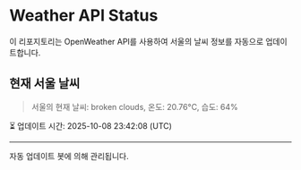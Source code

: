 
# Weather API Status

이 리포지토리는 OpenWeather API를 사용하여 서울의 날씨 정보를 자동으로 업데이트합니다.

## 현재 서울 날씨
> 서울의 현재 날씨: broken clouds, 온도: 20.76°C, 습도: 64%

⏳ 업데이트 시간: 2025-10-08 23:42:08 (UTC)

---
자동 업데이트 봇에 의해 관리됩니다.
